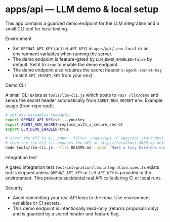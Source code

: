 # apps/api — LLM demo & local setup

This app contains a guarded demo endpoint for the LLM integration and a small CLI tool for local testing.

Environment

- Set `OPENAI_API_KEY` (or `LLM_API_KEY`) in `apps/api/.env.local` or as environment variables when running the server.
- The demo endpoint is feature-gated by `LLM_DEMO_ENABLED=false` by default. Set it to `true` to enable the demo endpoint.
- The demo endpoint also requires the secret header `x-agent-secret-key` (match `API_SECRET_KEY` from your env).

Demo CLI

A small CLI exists at `tools/llm-cli.js` which posts to `POST /llm/demo` and sends the secret header automatically from `AGENT_RUN_SECRET` env. Example usage (from repo root):

```bash
# set env variables (example)
export OPENAI_API_KEY=sk-...yourkey
export AGENT_RUN_SECRET=replace_with_a_secure_secret
export LLM_DEMO_ENABLED=true

# start the API (e.g., pnpm --filter ./apps/api -C apps/api start:dev)
# then run the CLI (it expects the API at http://localhost:3000 by default)
node tools/llm-cli.js --file README.md --goal "Make a tiny harmless one-line suggestion"
```

Integration test

A gated integration test `test/integration/llm.integration.spec.ts` exists but is skipped unless `OPENAI_API_KEY` or `LLM_API_KEY` is provided in the environment. This prevents accidental real API calls during CI or local runs.

Security

- Avoid committing your real API keys to the repo. Use environment variables or CI secrets.
- This demo endpoint is intentionally read-only (returns proposals only) and is guarded by a secret header and feature flag.
